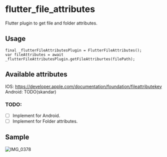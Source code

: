 # flutter_file_attributes

Flutter plugin to get file and folder attributes.


## Usage
```
final _flutterFileAttributesPlugin = FlutterFileAttributes();
var fileAttributes = await _flutterFileAttributesPlugin.getFileAttriburtes(filePath);
```

## Available attributes

IOS: https://developer.apple.com/documentation/foundation/fileattributekey
Android: TODO(skandar)


### TODO:
 - [ ] Implement for Android.
 - [ ] Implement for Folder attributes.

## Sample


![IMG_0378](https://user-images.githubusercontent.com/16399272/215831006-5c2d1e6a-5f69-4084-819e-56c800577286.png)


